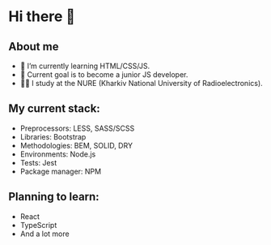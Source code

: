 # Hi there 👋
## About me
- 🌱 I’m currently learning HTML/CSS/JS.
- 🔭 Current goal is to become a junior JS developer.
- 👨‍🎓 I study at the NURE (Kharkiv National University of Radioelectronics).

## My current stack:
- Preprocessors: LESS, SASS/SCSS
- Libraries: Bootstrap
- Methodologies: BEM, SOLID, DRY
- Environments: Node.js
- Tests: Jest
- Package manager: NPM

## Planning to learn:
- React
- TypeScript
- And a lot more
<!--
**Riksev/Riksev** is a ✨ _special_ ✨ repository because its `README.md` (this file) appears on your GitHub profile.

Here are some ideas to get you started:

- 🔭 I’m currently working on ...
- 🌱 I’m currently learning ...
- 👯 I’m looking to collaborate on ...
- 🤔 I’m looking for help with ...
- 💬 Ask me about ...
- 📫 How to reach me: ...
- 😄 Pronouns: ...
- ⚡ Fun fact: ...
-->

